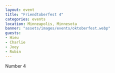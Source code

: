 ```yaml
---
layout: event
title: "Friendtoberfest 4"
categories: events
location: Minneapolis, Minnesota
banner: "assets/images/events/oktoberfest.webp"
guests:
- Hieu
- Charlie
- Joey
- Rubin
---
```


Number 4
